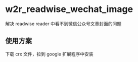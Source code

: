 # w2r_readwise_wechat_image
解决 readwise reader 中看不到微信公众号文章封面的问题

## 使用方案
下载 crx 文件，拉到 google 扩展程序中安装
